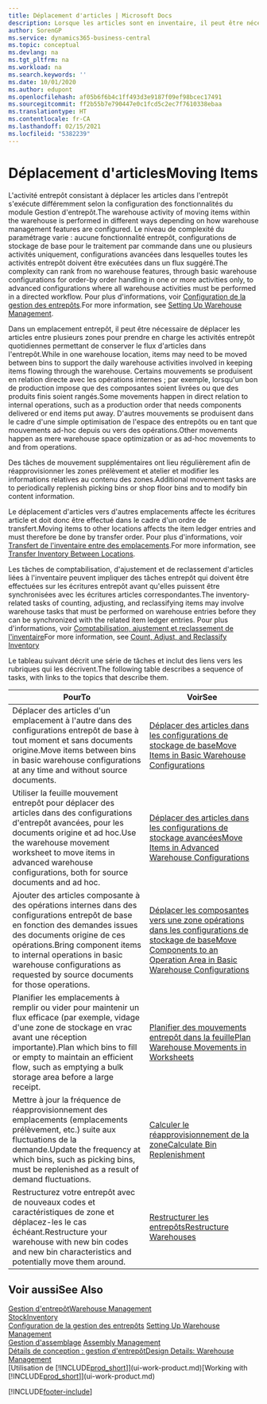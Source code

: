```yaml
---
title: Déplacement d'articles | Microsoft Docs
description: Lorsque les articles sont en inventaire, il peut être nécessaire de les déplacer entre plusieurs zones pour prendre en charge les activités entrepôt quotidiennes permettant de conserver le flux d'articles dans l'entrepôt. Certains mouvements se produisent en relation directe avec les opérations internes ; par exemple, lorsqu'un bon de production impose que des composantes soient livrées ou que des produits finis soient rangés. D'autres mouvements se produisent dans le cadre d'une simple optimisation de l'espace des entrepôts ou en tant que mouvements ad-hoc depuis ou vers des opérations.
author: SorenGP
ms.service: dynamics365-business-central
ms.topic: conceptual
ms.devlang: na
ms.tgt_pltfrm: na
ms.workload: na
ms.search.keywords: ''
ms.date: 10/01/2020
ms.author: edupont
ms.openlocfilehash: af05b6f6b4c1ff493d3e9187f09ef98bcec17491
ms.sourcegitcommit: ff2b55b7e790447e0c1fcd5c2ec7f7610338ebaa
ms.translationtype: HT
ms.contentlocale: fr-CA
ms.lasthandoff: 02/15/2021
ms.locfileid: "5382239"
---
```

# <a name="moving-items"></a><span data-ttu-id="a4146-105">Déplacement d'articles</span><span class="sxs-lookup"><span data-stu-id="a4146-105">Moving Items</span></span>
<span data-ttu-id="a4146-106">L'activité entrepôt consistant à déplacer les articles dans l'entrepôt s'exécute différemment selon la configuration des fonctionnalités du module Gestion d'entrepôt.</span><span class="sxs-lookup"><span data-stu-id="a4146-106">The warehouse activity of moving items within the warehouse is performed in different ways depending on how warehouse management features are configured.</span></span> <span data-ttu-id="a4146-107">Le niveau de complexité du paramétrage varie : aucune fonctionnalité entrepôt, configurations de stockage de base pour le traitement par commande dans une ou plusieurs activités uniquement, configurations avancées dans lesquelles toutes les activités entrepôt doivent être exécutées dans un flux suggéré.</span><span class="sxs-lookup"><span data-stu-id="a4146-107">The complexity can rank from no warehouse features, through basic warehouse configurations for order-by order handling in one or more activities only, to advanced configurations where all warehouse activities must be performed in a directed workflow.</span></span> <span data-ttu-id="a4146-108">Pour plus d'informations, voir [Configuration de la gestion des entrepôts](warehouse-setup-warehouse.md).</span><span class="sxs-lookup"><span data-stu-id="a4146-108">For more information, see [Setting Up Warehouse Management](warehouse-setup-warehouse.md).</span></span>

<span data-ttu-id="a4146-109">Dans un emplacement entrepôt, il peut être nécessaire de déplacer les articles entre plusieurs zones pour prendre en charge les activités entrepôt quotidiennes permettant de conserver le flux d'articles dans l'entrepôt.</span><span class="sxs-lookup"><span data-stu-id="a4146-109">While in one warehouse location, items may need to be moved between bins to support the daily warehouse activities involved in keeping items flowing through the warehouse.</span></span> <span data-ttu-id="a4146-110">Certains mouvements se produisent en relation directe avec les opérations internes ; par exemple, lorsqu'un bon de production impose que des composantes soient livrées ou que des produits finis soient rangés.</span><span class="sxs-lookup"><span data-stu-id="a4146-110">Some movements happen in direct relation to internal operations, such as a production order that needs components delivered or end items put away.</span></span> <span data-ttu-id="a4146-111">D'autres mouvements se produisent dans le cadre d'une simple optimisation de l'espace des entrepôts ou en tant que mouvements ad-hoc depuis ou vers des opérations.</span><span class="sxs-lookup"><span data-stu-id="a4146-111">Other movements happen as mere warehouse space optimization or as ad-hoc movements to and from operations.</span></span>

<span data-ttu-id="a4146-112">Des tâches de mouvement supplémentaires ont lieu régulièrement afin de réapprovisionner les zones prélèvement et atelier et modifier les informations relatives au contenu des zones.</span><span class="sxs-lookup"><span data-stu-id="a4146-112">Additional movement tasks are to periodically replenish picking bins or shop floor bins and to modify bin content information.</span></span>

<span data-ttu-id="a4146-113">Le déplacement d'articles vers d'autres emplacements affecte les écritures article et doit donc être effectué dans le cadre d'un ordre de transfert.</span><span class="sxs-lookup"><span data-stu-id="a4146-113">Moving items to other locations affects the item ledger entries and must therefore be done by transfer order.</span></span> <span data-ttu-id="a4146-114">Pour plus d'informations, voir [Transfert de l'inventaire entre des emplacements](inventory-how-transfer-between-locations.md).</span><span class="sxs-lookup"><span data-stu-id="a4146-114">For more information, see [Transfer Inventory Between Locations](inventory-how-transfer-between-locations.md).</span></span>  

<span data-ttu-id="a4146-115">Les tâches de comptabilisation, d'ajustement et de reclassement d'articles liées à l'inventaire peuvent impliquer des tâches entrepôt qui doivent être effectuées sur les écritures entrepôt avant qu'elles puissent être synchronisées avec les écritures articles correspondantes.</span><span class="sxs-lookup"><span data-stu-id="a4146-115">The inventory-related tasks of counting, adjusting, and reclassifying items may involve warehouse tasks that must be performed on warehouse entries before they can be synchronized with the related item ledger entries.</span></span> <span data-ttu-id="a4146-116">Pour plus d'informations, voir [Comptabilisation, ajustement et reclassement de l'inventaire](inventory-how-count-adjust-reclassify.md)</span><span class="sxs-lookup"><span data-stu-id="a4146-116">For more information, see [Count, Adjust, and Reclassify Inventory](inventory-how-count-adjust-reclassify.md)</span></span>  

 <span data-ttu-id="a4146-117">Le tableau suivant décrit une série de tâches et inclut des liens vers les rubriques qui les décrivent.</span><span class="sxs-lookup"><span data-stu-id="a4146-117">The following table describes a sequence of tasks, with links to the topics that describe them.</span></span>   

|<span data-ttu-id="a4146-118">**Pour**</span><span class="sxs-lookup"><span data-stu-id="a4146-118">**To**</span></span>|<span data-ttu-id="a4146-119">**Voir**</span><span class="sxs-lookup"><span data-stu-id="a4146-119">**See**</span></span>|  
|------------|-------------|  
|<span data-ttu-id="a4146-120">Déplacer des articles d'un emplacement à l'autre dans des configurations entrepôt de base à tout moment et sans documents origine.</span><span class="sxs-lookup"><span data-stu-id="a4146-120">Move items between bins in basic warehouse configurations at any time and without source documents.</span></span>|[<span data-ttu-id="a4146-121">Déplacer des articles dans les configurations de stockage de base</span><span class="sxs-lookup"><span data-stu-id="a4146-121">Move Items in Basic Warehouse Configurations</span></span>](warehouse-how-to-move-items-ad-hoc-in-basic-warehousing.md)|
|<span data-ttu-id="a4146-122">Utiliser la feuille mouvement entrepôt pour déplacer des articles dans des configurations d'entrepôt avancées, pour les documents origine et ad hoc.</span><span class="sxs-lookup"><span data-stu-id="a4146-122">Use the warehouse movement worksheet to move items in advanced warehouse configurations, both for source documents and ad hoc.</span></span>|[<span data-ttu-id="a4146-123">Déplacer des articles dans les configurations de stockage avancées</span><span class="sxs-lookup"><span data-stu-id="a4146-123">Move Items in Advanced Warehouse Configurations</span></span>](warehouse-how-to-move-items-in-advanced-warehousing.md)|  
|<span data-ttu-id="a4146-124">Ajouter des articles composante à des opérations internes dans des configurations entrepôt de base en fonction des demandes issues des documents origine de ces opérations.</span><span class="sxs-lookup"><span data-stu-id="a4146-124">Bring component items to internal operations in basic warehouse configurations as requested by source documents for those operations.</span></span>|[<span data-ttu-id="a4146-125">Déplacer les composantes vers une zone opérations dans les configurations de stockage de base</span><span class="sxs-lookup"><span data-stu-id="a4146-125">Move Components to an Operation Area in Basic Warehouse Configurations</span></span>](warehouse-how-to-move-components-to-an-operation-area-in-basic-warehousing.md)|
|<span data-ttu-id="a4146-126">Planifier les emplacements à remplir ou vider pour maintenir un flux efficace (par exemple, vidage d'une zone de stockage en vrac avant une réception importante).</span><span class="sxs-lookup"><span data-stu-id="a4146-126">Plan which bins to fill or empty to maintain an efficient flow, such as emptying a bulk storage area before a large receipt.</span></span>|[<span data-ttu-id="a4146-127">Planifier des mouvements entrepôt dans la feuille</span><span class="sxs-lookup"><span data-stu-id="a4146-127">Plan Warehouse Movements in Worksheets</span></span>](warehouse-how-to-plan-warehouse-movements-in-worksheets.md)|
|<span data-ttu-id="a4146-128">Mettre à jour la fréquence de réapprovisionnement des emplacements (emplacements prélèvement, etc.) suite aux fluctuations de la demande.</span><span class="sxs-lookup"><span data-stu-id="a4146-128">Update the frequency at which bins, such as picking bins, must be replenished as a result of demand fluctuations.</span></span>|[<span data-ttu-id="a4146-129">Calculer le réapprovisionnement de la zone</span><span class="sxs-lookup"><span data-stu-id="a4146-129">Calculate Bin Replenishment</span></span>](warehouse-how-to-calculate-bin-replenishment.md)|
|<span data-ttu-id="a4146-130">Restructurez votre entrepôt avec de nouveaux codes et caractéristiques de zone et déplacez-les le cas échéant.</span><span class="sxs-lookup"><span data-stu-id="a4146-130">Restructure your warehouse with new bin codes and new bin characteristics and potentially move them around.</span></span>|[<span data-ttu-id="a4146-131">Restructurer les entrepôts</span><span class="sxs-lookup"><span data-stu-id="a4146-131">Restructure Warehouses</span></span>](warehouse-how-to-restructure-warehouses.md)|  

## <a name="see-also"></a><span data-ttu-id="a4146-132">Voir aussi</span><span class="sxs-lookup"><span data-stu-id="a4146-132">See Also</span></span>  
[<span data-ttu-id="a4146-133">Gestion d'entrepôt</span><span class="sxs-lookup"><span data-stu-id="a4146-133">Warehouse Management</span></span>](warehouse-manage-warehouse.md)  
[<span data-ttu-id="a4146-134">Stock</span><span class="sxs-lookup"><span data-stu-id="a4146-134">Inventory</span></span>](inventory-manage-inventory.md)  
<span data-ttu-id="a4146-135">[Configuration de la gestion des entrepôts](warehouse-setup-warehouse.md)   </span><span class="sxs-lookup"><span data-stu-id="a4146-135">[Setting Up Warehouse Management](warehouse-setup-warehouse.md)   </span></span>  
<span data-ttu-id="a4146-136">[Gestion d'assemblage](assembly-assemble-items.md)  </span><span class="sxs-lookup"><span data-stu-id="a4146-136">[Assembly Management](assembly-assemble-items.md)  </span></span>  
[<span data-ttu-id="a4146-137">Détails de conception : gestion d'entrepôt</span><span class="sxs-lookup"><span data-stu-id="a4146-137">Design Details: Warehouse Management</span></span>](design-details-warehouse-management.md)  
<span data-ttu-id="a4146-138">[Utilisation de [!INCLUDE[prod_short](includes/prod_short.md)]](ui-work-product.md)</span><span class="sxs-lookup"><span data-stu-id="a4146-138">[Working with [!INCLUDE[prod_short](includes/prod_short.md)]](ui-work-product.md)</span></span>


[!INCLUDE[footer-include](includes/footer-banner.md)]